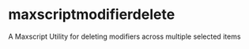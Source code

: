 # maxscriptmodifierdelete
A Maxscript Utility for deleting modifiers across multiple selected items
